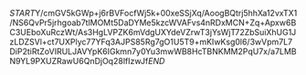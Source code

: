 $START$Y/cmGV5kGWp+j6rBVFocfWj5k+00xeSSjXq/AoogBQtrj5hhXa12vxTX1/NS6QvPr5jrhgoab7tlMOMt5DaDYMe5kzcWVAFvs4nRDxMCN+Zq+Apxw6BC3UEboXuRczWt/As3HgLVPZK6mVdgUXYdeVZrwT3jYsWjT72ZbSuiXhUG1JzLDZSVl+ct7UXPlyc77YFq3AJPS85Rg7gO1U5T9+mKIwKsg0l6/3wVpm7L7DiP2tiRtZoVIRULJAVYpK6IGkmn7y0Yu3mwWB8HcTBNKMM2PqU7x/a7LMBN9YL9PXUZRawU6QnDjOq28lfIzwJf$END$